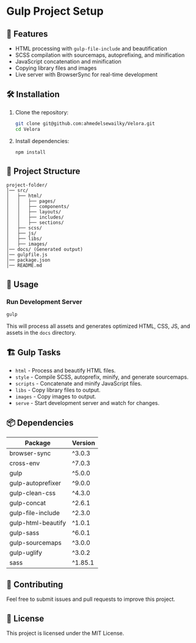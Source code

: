 # Gulp Project Setup

## 📌 Features
- HTML processing with `gulp-file-include` and beautification
- SCSS compilation with sourcemaps, autoprefixing, and minification
- JavaScript concatenation and minification
- Copying library files and images
- Live server with BrowserSync for real-time development

## 🛠 Installation
1. Clone the repository:
   ```sh
   git clone git@github.com:ahmedelsewailky/Velora.git
   cd Velora
   ```
2. Install dependencies:
   ```sh
   npm install
   ```

## 📂 Project Structure
```
project-folder/
│── src/
│   ├── html/
│   │   ├── pages/
│   │   ├── components/
│   │   ├── layouts/
│   │   ├── includes/
│   │   ├── sections/
│   ├── scss/
│   ├── js/
│   ├── libs/
│   ├── images/
│── docs/ (Generated output)
│── gulpfile.js
│── package.json
│── README.md
```

## 🚀 Usage
### Run Development Server
```sh
gulp
```
This will process all assets and generates optimized HTML, CSS, JS, and assets in the `docs` directory.

## 🏗 Gulp Tasks
- `html` - Process and beautify HTML files.
- `style` - Compile SCSS, autoprefix, minify, and generate sourcemaps.
- `scripts` - Concatenate and minify JavaScript files.
- `libs` - Copy library files to output.
- `images` - Copy images to output.
- `serve` - Start development server and watch for changes.

## 📦 Dependencies
| Package               | Version  |
|-----------------------|----------|
| browser-sync         | ^3.0.3   |
| cross-env           | ^7.0.3   |
| gulp               | ^5.0.0   |
| gulp-autoprefixer  | ^9.0.0   |
| gulp-clean-css     | ^4.3.0   |
| gulp-concat        | ^2.6.1   |
| gulp-file-include  | ^2.3.0   |
| gulp-html-beautify | ^1.0.1   |
| gulp-sass          | ^6.0.1   |
| gulp-sourcemaps    | ^3.0.0   |
| gulp-uglify        | ^3.0.2   |
| sass               | ^1.85.1  |

## 🤝 Contributing
Feel free to submit issues and pull requests to improve this project.

## 📜 License
This project is licensed under the MIT License.

